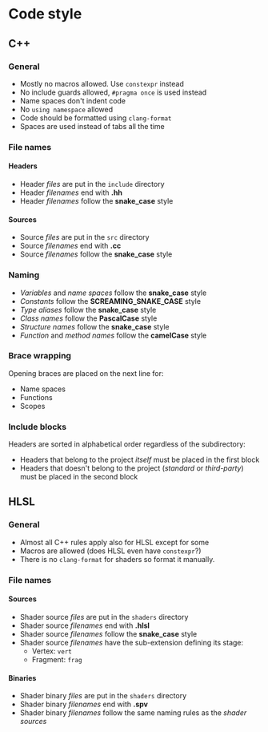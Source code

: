 # Code style
## C++
### General
* Mostly no macros allowed. Use `constexpr` instead
* No include guards allowed, `#pragma once` is used instead
* Name spaces don't indent code
* No `using namespace` allowed
* Code should be formatted using `clang-format`
* Spaces are used instead of tabs all the time

### File names
#### Headers
* Header _files_ are put in the `include` directory
* Header _filenames_ end with **.hh**
* Header _filenames_ follow the **snake_case** style

#### Sources
* Source _files_ are put in the `src` directory
* Source _filenames_ end with **.cc**
* Source _filenames_ follow the **snake_case** style

### Naming
* _Variables_ and _name spaces_ follow the **snake_case** style
* _Constants_ follow the **SCREAMING_SNAKE_CASE** style
* _Type aliases_ follow the **snake_case** style
* _Class names_ follow the **PascalCase** style
* _Structure names_ follow the **snake_case** style
* _Function_ and _method names_ follow the **camelCase** style

### Brace wrapping
Opening braces are placed on the next line for:

* Name spaces
* Functions
* Scopes

### Include blocks
Headers are sorted in alphabetical order regardless of the subdirectory:

* Headers that belong to the project _itself_ must be placed in the first block
* Headers that doesn't belong to the project (_standard_ or _third-party_) must be placed in the second block

## HLSL
### General
* Almost all C++ rules apply also for HLSL except for some
* Macros are allowed (does HLSL even have `constexpr`?)
* There is no `clang-format` for shaders so format it manually.

### File names
#### Sources
* Shader source _files_ are put in the `shaders` directory
* Shader source _filenames_ end with **.hlsl**
* Shader source _filenames_ follow the **snake_case** style
* Shader source _filenames_ have the sub-extension defining its stage:
  * Vertex: `vert`
  * Fragment: `frag`

#### Binaries
* Shader binary _files_ are put in the `shaders` directory
* Shader binary _filenames_ end with **.spv**
* Shader binary _filenames_ follow the same naming rules as the _shader sources_
